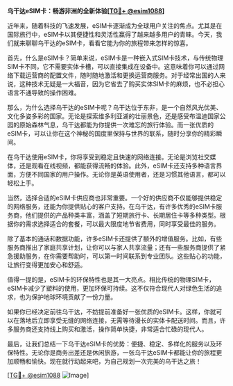 **乌干达eSIM卡：畅游非洲的全新体验[[TG💪+ @esim1088](https://t.me/s/esim1088)]**

近年来，随着科技的飞速发展，eSIM卡逐渐成为全球用户关注的焦点。尤其是在国际旅行中，eSIM卡以其便捷性和灵活性赢得了越来越多用户的青睐。今天，我们就来聊聊乌干达的eSIM卡，看看它能为你的旅程带来怎样的惊喜。

首先，什么是eSIM卡？简单来说，eSIM卡是一种嵌入式SIM卡技术，与传统物理SIM卡不同，它不需要实体卡槽，可以直接集成在设备中。这意味着你可以通过网络下载运营商的配置文件，随时随地激活和更换运营商服务。对于经常出国的人来说，这种技术无疑是一大福音，因为它省去了购买实体SIM卡的麻烦，也不必担心语言不通导致的操作困难。

那么，为什么选择乌干达的eSIM卡呢？乌干达位于东非，是一个自然风光优美、文化多姿多彩的国家。无论是探索维多利亚湖的壮丽景色，还是感受布温迪国家公园的原始森林气息，乌干达都能为你提供一次难忘的旅行体验。而一张优质的eSIM卡，可以让你在这个神秘的国度里保持与世界的联系，随时分享你的精彩瞬间。

在乌干达使用eSIM卡，你将享受到稳定且快速的网络连接。无论是浏览社交媒体，还是观看在线视频，都能获得流畅的体验。此外，eSIM卡还支持多种语言界面，方便不同国家的用户操作。无论你是英语使用者，还是习惯其他语言，都可以轻松上手。

当然，选择合适的eSIM卡供应商也非常重要。一个好的供应商不仅能够提供稳定的网络服务，还能为你提供贴心的客户支持。在乌干达，有许多优秀的eSIM卡服务商，他们提供的产品种类丰富，涵盖了短期旅行卡、长期居住卡等多种类型。根据你的需求选择适合的套餐，可以最大限度地节省费用，同时享受最佳的服务。

除了基本的通话和数据功能，许多eSIM卡还提供了额外的增值服务。比如，有些服务商推出了家庭共享计划，让你可以与家人共享流量；还有一些服务商提供了紧急援助服务，在你需要帮助时，可以第一时间联系到专业团队。这些贴心的功能，让旅行变得更加安心和舒适。

值得一提的是，eSIM卡的环保特性也是其一大亮点。相比传统的物理SIM卡，eSIM卡减少了塑料的使用，更加环保可持续。这不仅符合现代人对绿色生活的追求，也为保护地球环境贡献了一份力量。

如果你已经决定前往乌干达，不妨提前准备好一张优质的eSIM卡。这样，你就可以在落地后立即享受无缝的网络连接，无需等待漫长的实体卡配送时间。而且，许多服务商还支持线上购买和激活，操作简单快捷，非常适合忙碌的现代人。

最后，让我们总结一下乌干达eSIM卡的优势：便捷、稳定、多样化的服务以及环保特性。无论你是商务出差还是休闲旅游，一张乌干达eSIM卡都能让你的旅程更加顺畅和愉快。现在就行动起来吧，为自己规划一次完美的乌干达之旅！

[[TG💪+ @esim1088](https://t.me/s/esim1088) ![Image](https://i.postimg.cc/4NQfJmqS/Snipaste-2025-05-13-00-14-12.png)]